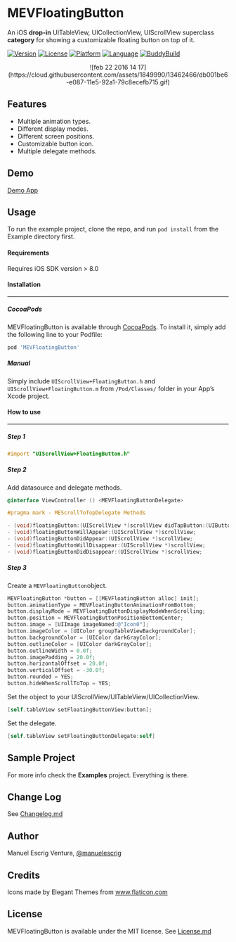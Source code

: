 # MEVFloatingButton
An iOS **drop-in** UITableView, UICollectionView, UIScrollView superclass **category** for showing a customizable floating button on top of it. 

[![Version](https://img.shields.io/cocoapods/v/MEVFloatingButton.svg?style=flat)](http://cocoapods.org/pods/MEVFloatingButton)
[![License](https://img.shields.io/packagist/l/doctrine/orm.svg)](http://cocoapods.org/pods/MEVFloatingButton)
[![Platform](https://img.shields.io/cocoapods/p/MEVFloatingButton.svg?style=flat)](http://cocoapods.org/pods/MEVFloatingButton)
[![Language](http://img.shields.io/badge/language-objective--c-blue.svg?style=flat)](https://developer.apple.com/library/mac/documentation/Cocoa/Conceptual/ProgrammingWithObjectiveC/Introduction/Introduction.html)
[![BuddyBuild](https://dashboard.buddybuild.com/api/statusImage?appID=58932c0b55013001004c3ff0&branch=master&build=latest)](https://dashboard.buddybuild.com/apps/58932c0b55013001004c3ff0/build/latest?branch=master)


 <p align="center">![feb 22 2016 14 17](https://cloud.githubusercontent.com/assets/1849990/13462466/db001be6-e087-11e5-92a1-79c8ecefb715.gif)</p>
 
## Features
* Multiple animation types.
* Different display modes.
* Different screen positions.
* Customizable button icon.
* Multiple delegate methods.

## Demo
[Demo App](https://appetize.io/app/rkaym9brp1yva59ejat5xdh9yc)

## Usage

To run the example project, clone the repo, and run `pod install` from the Example directory first.

#### Requirements

Requires iOS SDK version > 8.0


#### Installation
---

##### CocoaPods 

MEVFloatingButton is available through [CocoaPods](http://cocoapods.org). To install
it, simply add the following line to your Podfile:

```ruby
pod 'MEVFloatingButton'
```

##### Manual 

Simply include `UIScrollView+FloatingButton.h` and `UIScrollView+FloatingButton.m` from `/Pod/Classes/` folder in your App’s Xcode project. 

#### How to use
---
##### Step 1

```objective-c
#import "UIScrollView+FloatingButton.h"
```

##### Step 2

Add datasource and delegate methods.

```objective-c
@interface ViewController () <MEVFloatingButtonDelegate>
```

```objective-c
#pragma mark - MEScrollToTopDelegate Methods

- (void)floatingButton:(UIScrollView *)scrollView didTapButton:(UIButton *)button;
- (void)floatingButtonWillAppear:(UIScrollView *)scrollView;
- (void)floatingButtonDidAppear:(UIScrollView *)scrollView;
- (void)floatingButtonWillDisappear:(UIScrollView *)scrollView;
- (void)floatingButtonDidDisappear:(UIScrollView *)scrollView;
```

##### Step 3

Create a `MEVFloatingButton`object.

```objective-c
MEVFloatingButton *button = [[MEVFloatingButton alloc] init];
button.animationType = MEVFloatingButtonAnimationFromBottom;
button.displayMode = MEVFloatingButtonDisplayModeWhenScrolling;
button.position = MEVFloatingButtonPositionBottomCenter;
button.image = [UIImage imageNamed:@"Icon0"];
button.imageColor = [UIColor groupTableViewBackgroundColor];
button.backgroundColor = [UIColor darkGrayColor];
button.outlineColor = [UIColor darkGrayColor];
button.outlineWidth = 0.0f;
button.imagePadding = 20.0f;
button.horizontalOffset = 20.0f;
button.verticalOffset = -30.0f;
button.rounded = YES;
button.hideWhenScrollToTop = YES;
```

Set the object to your UIScrollView/UITableView/UICollectionView.

```objective-c
[self.tableView setFloatingButtonView:button];
```

Set the delegate.

```objective-c
[self.tableView setFloatingButtonDelegate:self]
```


## Sample Project

For more info check the **Examples** project. Everything is there.

## Change Log

See [Changelog.md](https://github.com/manuelescrig/MEVFloatingButton/blob/master/CHANGELOG.md)

## Author

Manuel Escrig Ventura, [@manuelescrig](https://www.twitter.com/manuelescrig/)

## Credits

Icons made by Elegant Themes from www.flaticon.com 

## License

MEVFloatingButton is available under the MIT license. 
See [License.md](https://github.com/manuelescrig/MEVFloatingButton/blob/master/LICENSE.md)
